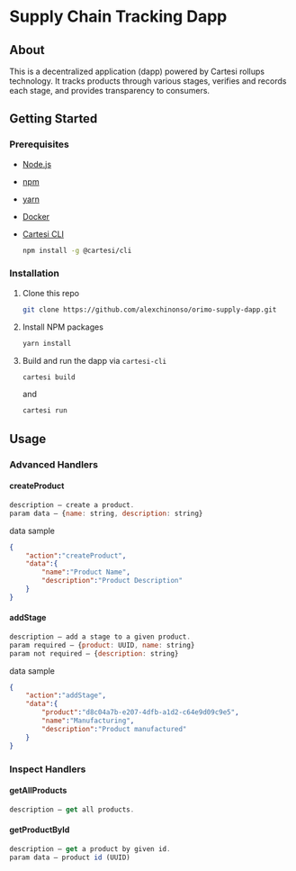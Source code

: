 # Supply Chain Tracking Dapp

## About

This is a decentralized application (dapp) powered by Cartesi rollups technology. It tracks products through various stages, verifies and records each stage, and provides transparency to consumers.

## Getting Started

### Prerequisites

- [Node.js](https://nodejs.org/en)
- [npm](https://docs.npmjs.com/cli/v10/configuring-npm/install)
- [yarn](https://classic.yarnpkg.com/lang/en/docs/install/#debian-stable)
- [Docker](https://docs.docker.com/get-docker/)
- [Cartesi CLI](https://docs.cartesi.io/cartesi-rollups/1.3/development/migration/#install-cartesi-cli)

  ```sh
  npm install -g @cartesi/cli
  ```

### Installation

1. Clone this repo
   ```sh
   git clone https://github.com/alexchinonso/orimo-supply-dapp.git
   ```
2. Install NPM packages
   ```sh
   yarn install
   ```
3. Build and run the dapp via `cartesi-cli`
   ```sh
   cartesi build
   ```
   and
   ```sh
   cartesi run
   ```

## Usage

### Advanced Handlers

#### createProduct

```js
description — create a product.
param data — {name: string, description: string}
```

data sample

```json
{
    "action":"createProduct",
    "data":{
        "name":"Product Name",
        "description":"Product Description"
    }
}
```

#### addStage

```js
description — add a stage to a given product.
param required — {product: UUID, name: string}
param not required — {description: string}
```

data sample

```json
{
    "action":"addStage",
    "data":{
        "product":"d8c04a7b-e207-4dfb-a1d2-c64e9d09c9e5",
        "name":"Manufacturing",
        "description":"Product manufactured"
    }
}
```

### Inspect Handlers

#### getAllProducts

```js
description — get all products.
```

#### getProductById

```js
description — get a product by given id.
param data — product id (UUID)
```